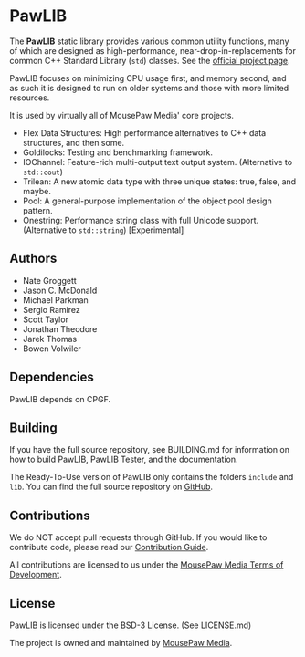 # PawLIB

The **PawLIB** static library provides various common utility functions,
many of which are designed as high-performance, near-drop-in-replacements
for common C++ Standard Library (`std`) classes. See the [official project page][1].

PawLIB focuses on minimizing CPU usage first, and memory second, and as
such it is designed to run on older systems and those with more limited
resources.

It is used by virtually all of MousePaw Media' core projects.

 - Flex Data Structures: High performance alternatives to C++ data structures, and then some.
 - Goldilocks: Testing and benchmarking framework.
 - IOChannel: Feature-rich multi-output text output system. (Alternative to ``std::cout``)
 - Trilean: A new atomic data type with three unique states: true, false, and maybe.
 - Pool: A general-purpose implementation of the object pool design pattern.
 - Onestring: Performance string class with full Unicode support. (Alternative to ``std::string``) [Experimental]

## Authors

 - Nate Groggett
 - Jason C. McDonald
 - Michael Parkman
 - Sergio Ramirez
 - Scott Taylor
 - Jonathan Theodore
 - Jarek Thomas
 - Bowen Volwiler

## Dependencies

PawLIB depends on CPGF.

## Building

If you have the full source repository, see BUILDING.md for information
on how to build PawLIB, PawLIB Tester, and the documentation.

The Ready-To-Use version of PawLIB only contains the folders `include`
and `lib`. You can find the full source repository on [GitHub][5].

## Contributions

We do NOT accept pull requests through GitHub.
If you would like to contribute code, please read our
[Contribution Guide][3].

All contributions are licensed to us under the
[MousePaw Media Terms of Development][4].

## License

PawLIB is licensed under the BSD-3 License. (See LICENSE.md)

The project is owned and maintained by [MousePaw Media][2].

[1]: https://www.mousepawmedia.com/pawlib
[2]: https://www.mousepawmedia.com/developers
[3]: https://www.mousepawmedia.com/developers/contribution
[4]: https://www.mousepawmedia.com/termsofdevelopment
[5]: https://github.com/mousepawmedia/pawlib
